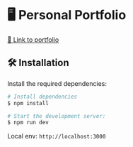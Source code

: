 # 🖥️ Personal Portfolio

[🔗 Link to portfolio](https://melaniewoe.vercel.app/)

## 🛠️ Installation

Install the required dependencies:

```bash
# Install dependencies
$ npm install

# Start the development server:
$ npm run dev
```

Local env: `http://localhost:3000`
